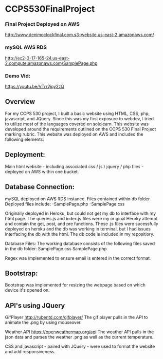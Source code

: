 # CCPS530FinalProject
### Final Project Deployed on AWS
http://www.denimoclockfinal.com.s3-website.us-east-2.amazonaws.com/

### mySQL AWS RDS
http://ec2-3-17-165-24.us-east-2.compute.amazonaws.com/SamplePage.php
### Demo Vid:
https://youtu.be/VTrr2jpy2zQ
## Overview
For my CCPS 530 project, I built a basic website using HTML, CSS, php, javascript, and JQuery. Since this was my first exposure to webdev, I tried to utilize most of the languages covered on sololearn. This website was developed around the requirements outlined on the CCPS 530 Final Project marking rubric. This website was deployed on AWS and included the following elements:

## Deployment: 
Main html website - including associated css / js / jquery / php files - deployed on AWS within one bucket.

## Database Connection:
mySQL deployed on AWS RDS instance. Files contained within db folder. Deployed files include:
-SamplePage.php
-SamplePage.css

Originally deployed in Heroku, but could not get my db to interface with my html page. The queries.js and index.js files were my original Heroky attempt and contain the get, post, and pre functions. These .js files were sucessfully deployed on heroku and the db was working in terminal, but I had issues interfacing the db with the html. The db code is included in my repositiory. 

Database Files:
The working database consists of the following files saved in the db folder:
SamplePage.css
SamplePage.php

Regex was implemented to ensure email is entered in the correct format. 

## Bootstrap:
Bootstrap was implemented for resizing the webpage based on which device it's opened on.

## API's using JQuery
GifPlayer
http://rubentd.com/gifplayer/
The gif player pulls in the API to animate the .png by using mouseover. 

Weather API
https://openweathermap.org/api
The weather API pulls in the json data and parses the weather .png as well as the current temperature. 

CSS and javascript - paired with JQuery - were used to format the website and add responsiveness.
